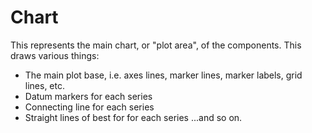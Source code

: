 # Chart

This represents the main chart, or "plot area", of the components. This draws various things:
* The main plot base, i.e. axes lines, marker lines, marker labels, grid lines, etc.
* Datum markers for each series
* Connecting line for each series
* Straight lines of best for for each series
...and so on.